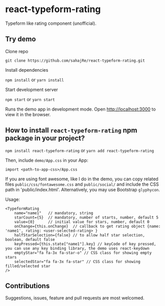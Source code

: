 # react-typeform-rating
Typeform like rating component (unofficial).

## Try demo 

Clone repo

````
git clone https://github.com/sahajRe/react-typeform-rating.git
````

Install dependencies

`npm install` or `yarn install`

Start development server

`npm start` or `yarn start`

Runs the demo app in development mode.
Open [http://localhost:3000](http://localhost:3000) to view it in the browser.

## How to install `react-typeform-rating` npm package in your project?

`npm install react-typeform-rating` or `yarn add react-typeform-rating`

Then, include `demo/App.css` in your App:

`import <path-to-app-css>/App.css`

If you are using font awesome, like I do in the demo, you can copy related files `public/css/fontawesome.css` and `public/social/` and include the CSS path in 'public/index.html'. Alternatively, you may use Bootstrap `glyphycon`.

Usage:
````
<TypeformRating 
    name="name1"   // mandatory, string
    starCount={5}  // mandatory, number of starts, number, default 5
    value={0}      // initial value for stars, number, default 0
    onChange={this.onChange}  // callback to get rating object {name: 'name1', rating: <user-selected-rating> }
    halfStarSelection={false} // to allow half star selection, boolean, default false
    keyPressed={this.state["name1"].key} // keyCode of key pressed, you can use any key binding library, the demo uses react-keydown
    emptyStar="fa fa-3x fa-star-o" // CSS class for showing empty stars
    selectedStar="fa fa-3x fa-star" // CSS class for showing filled/selected star
/>
````

## Contributions

Suggestions, issues, feature and pull requests are most welcomed.

